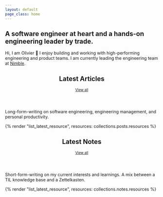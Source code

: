 ```yaml
---
layout: default
page_class: home
---
```


<h2>A software engineer at heart and a hands-on engineering leader by trade.</h2>

Hi, I am Olivier 👋 I enjoy building and working with high-performing engineering and product teams. I am currently leading the engineering team at [Nimble](https://nimblehq.co/).

<section class="content-section">
  <header>
    <h2>Latest Articles</h2>
    <small><a href="/articles">View all</a></small>
  </header>

  Long-form-writing on software engineering, engineering management, and personal productivity.

  {% render "list_latest_resource", resources: collections.posts.resources %}
</section>

<section class="content-section">
  <header>
    <h2>Latest Notes</h2>
    <small><a href="/notes">View all</a></small>
  </header>

  Short-form-writing on my current interests and learnings. A mix between a TIL knowledge base and a Zettelkasten.

  {% render "list_latest_resource", resources: collections.notes.resources %}
</section>
